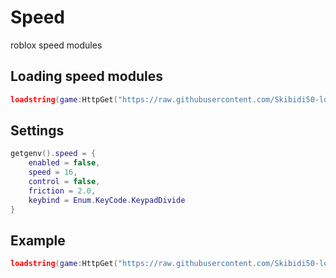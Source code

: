 # Speed
roblox speed modules

## Loading speed modules
```lua
loadstring(game:HttpGet("https://raw.githubusercontent.com/Skibidi50-lol/Speed/refs/heads/main/speed.lua"))()
```



## Settings
```lua
getgenv().speed = {
    enabled = false,     
    speed = 16,        
    control = false,
    friction = 2.0,    
    keybind = Enum.KeyCode.KeypadDivide 
}
```



## Example
```lua
loadstring(game:HttpGet("https://raw.githubusercontent.com/Skibidi50-lol/Speed/refs/heads/main/speed.lua"))()
